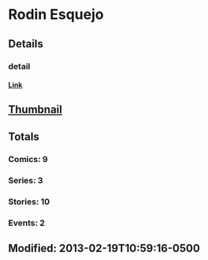 # Rodin  Esquejo 
## Details
### detail
#### [Link](http://marvel.com/comics/creators/11493/rodin_esquejo?utm_campaign=apiRef&utm_source=225578a89fc76f3d20fbffda5d17a88d)
## [Thumbnail](http://i.annihil.us/u/prod/marvel/i/mg/b/40/image_not_available.jpg)
## Totals
### Comics: 9
### Series: 3
### Stories: 10
### Events: 2
## Modified: 2013-02-19T10:59:16-0500
